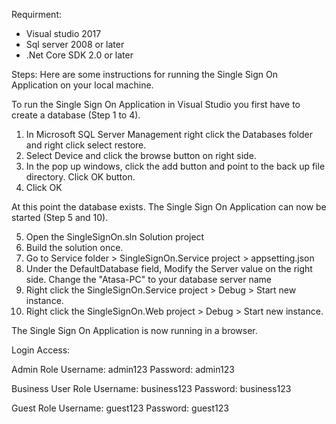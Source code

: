 
Requirment:
- Visual studio 2017
- Sql server 2008 or later
- .Net Core SDK 2.0 or later

Steps:
Here are some instructions for running the Single Sign On Application on your local machine.

To run the Single Sign On Application in Visual Studio you first have to create a database (Step 1 to 4).

1. In Microsoft SQL Server Management right click the Databases folder and right click select restore.
2. Select Device and click the browse button on right side.
3. In the pop up windows, click the add button and point to the back up file directory. Click OK button. 
4. Click OK 

At this point the database exists. The Single Sign On Application can now be started (Step 5 and 10).

5. Open the SingleSignOn.sln Solution project 
6. Build the solution once.
7. Go to Service folder > SingleSignOn.Service project > appsetting.json
8. Under the DefaultDatabase field, Modify the Server value on the right side. Change the "Atasa-PC" to your database server name
9. Right click the SingleSignOn.Service project > Debug > Start new instance.
10. Right click the SingleSignOn.Web project > Debug > Start new instance.

The Single Sign On Application is now running in a browser.

Login Access:

Admin Role
Username: admin123
Password: admin123

Business User Role
Username: business123
Password: business123

Guest Role
Username: guest123
Password: guest123
